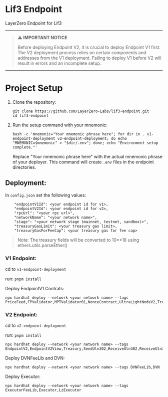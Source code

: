 # Lif3 Endpoint
LayerZero Endpoint for Lif3

---

> **⚠️ IMPORTANT NOTICE**
> 
> Before deploying Endpoint V2, it is crucial to deploy Endpoint V1 first. The V2 deployment process relies on certain components and addresses from the V1 deployment. Failing to deploy V1 before V2 will result in errors and an incomplete setup.

---

# Project Setup

1. Clone the repository:
   ```
   git clone https://github.com/LayerZero-Labs/lif3-endpoint.git
   cd lif3-endpoint
   ```

2. Run the setup command with your mnemonic:
   ```
   bash -c 'mnemonic="Your mnemonic phrase here"; for dir in . v1-endpoint-deployment v2-endpoint-deployment; do echo "MNEMONIC=$mnemonic" > "$dir/.env"; done; echo "Environment setup complete."'
   ```

   Replace "Your mnemonic phrase here" with the actual mnemonic phrase of your deployer. This command will create `.env` files in the endpoint directories.

## Deployment:

In `config.json` set the following values:
```
    "endpointV1Id": <your endpoint id for v1>,
    "endpointV2Id": <your endpoint id for v2>,
    "rpcUrl": "<your rpc url>",
    "networkName": "<your network name>",
    "stage": "<your network stage (mainnet, testnet, sandbox)>",
    "treasuryGasLimit": <your treasury gas limit>,
    "treasuryGasForFeeCap": <your treasury gas for fee cap>
```
> Note: The treasury fields will be converted to 10**18 using ethers.utils.parseEther()

### V1 Endpoint:
cd to `v1-endpoint-deployment`

run:
`pnpm install`

Deploy EndpointV1 Contrats:
```
npx hardhat deploy --network <your network name> --tags PriceFeed,FPValidator,MPTValidator01,NonceContract,UltraLightNodeV2,TreasuryV2,RelayerV2
```

### V2 Endpoint:
cd to `v2-endpoint-deployment`

run:
`pnpm install`

```
npx hardhat deploy --network <your network name> --tags EndpointV2,EndpointV2View,Treasury,SendUln302,ReceiveUln302,ReceiveUln302View,TreasuryFeeHandler,SendUln301,ReceiveUln301,ReceiveUln301View,PriceFeed
```
Deploy DVNFeeLib and DVN:
```
npx hardhat deploy --network <your network name> --tags DVNFeeLib,DVN
```
Deploy Executor:
```
npx hardhat deploy --network <your network name> --tags ExecutorFeeLib,Executor,LzExecutor
```